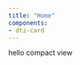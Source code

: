 ```yaml
---
title: "Home"
components:
- dtz-card
---
```

<dtz-card title="hello world">hello</dtz-card>
<dtz-card title="hello world"></dtz-card>
<dtz-card title="hello world" id="delayed"></dtz-card>
<dtz-card class="compact" title="hello world">compact view</dtz-card>
<script>
async function run(){
    await new Promise(r => setTimeout(r, 2000));
    document.querySelector("#delayed").innerHTML="delayed";
}
run();
</script>